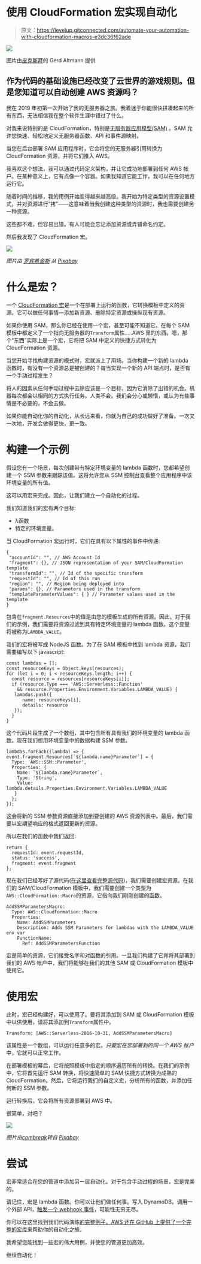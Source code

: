 # 使用 CloudFormation 宏实现自动化

> 原文：<https://levelup.gitconnected.com/automate-your-automation-with-cloudformation-macros-e3dc36f62ade>

![](img/428c96a71c228006dda8616059a10bdf.png)

图片由[皮克斯拜](https://pixabay.com/?utm_source=link-attribution&amp;utm_medium=referral&amp;utm_campaign=image&amp;utm_content=3885331)的 Gerd Altmann 提供

## 作为代码的基础设施已经改变了云世界的游戏规则。但是您知道可以自动创建 AWS 资源吗？

我在 2019 年初第一次开始了我的无服务器之旅。我着迷于你能很快拼凑起来的所有东西，无法相信我在整个软件生涯中错过了什么。

对我来说特别的是 CloudFormation，特别是[无服务器应用模型(SAM)](https://aws.amazon.com/serverless/sam/) 。SAM 允许您快速、轻松地定义无服务器函数、API 和事件源映射。

当您在后台部署 SAM 应用程序时，它会将您的无服务器引用转换为 CloudFormation 资源，并将它们推入 AWS。

我喜欢这个想法，我可以通过代码定义架构，并让它成功地部署到任何 AWS 帐户。在某种意义上，它有点像一个容器。如果我知道它能工作，我可以在任何地方运行它。

随着时间的推移，我的用例开始变得越来越高级。我开始为特定类型的资源设置模式，并对资源进行“拷”——这意味着当我创建这种类型的资源时，我也需要创建另一种资源。

这些都不难，但容易出错。有人可能会忘记添加资源或弄错命名约定。

然后我发现了 CloudFormation 宏。

![](img/e3669d72f5cab47305e42d5bc1e2db50.png)

*图片由* [*罗宾希金斯*](https://pixabay.com/users/robinhiggins-1321953/?utm_source=link-attribution&utm_medium=referral&utm_campaign=image&utm_content=2681507) *从* [*Pixabay*](https://pixabay.com/?utm_source=link-attribution&utm_medium=referral&utm_campaign=image&utm_content=2681507)

# 什么是宏？

一个 [CloudFormation 宏](https://docs.aws.amazon.com/AWSCloudFormation/latest/UserGuide/template-macros.html)是一个在部署上运行的函数，它转换模板中定义的资源。它可以做任何事情—添加新资源、删除特定资源或操纵现有资源。

如果你使用 SAM，那么你已经在使用一个宏，甚至可能不知道它。在每个 SAM 模板中都定义了一个指向无服务器的`Transform`属性.....AWS 里的东西。嗯，那个“东西”实际上是一个宏，它将把 SAM 中定义的快捷方式转化为 CloudFormation 资源。

当您开始寻找构建资源的模式时，宏就派上了用场。当你构建一个新的 lambda 函数时，有没有一个资源总是被创建的？每当实现一个新的 API 端点时，是否有一个手动过程发生？

将人的因素从任何手动过程中去除应该是一个目标，因为它消除了出错的机会。机器每次都会以相同的方式执行任务。人类不会。我们会分心或懒惰，或认为有些事情是不必要的，不会去做。

如果你能自动化你的自动化，从长远来看，你就为自己的成功做好了准备。一次又一次地，开发会做得更快，更一致。

# 构建一个示例

假设您有一个场景，每次创建带有特定环境变量的 lambda 函数时，您都希望创建一个 SSM 参数来跟踪该值。这将允许您从 SSM 控制台查看整个应用程序中该环境变量的所有值。

这可以用宏来完成。因此，让我们建立一个自动化的过程。

我们知道我们的宏有两个目标:

*   λ函数
*   特定的环境变量。

当 CloudFormation 宏运行时，它们在具有以下属性的事件中传递:

```
{ 
 "accountId": "", // AWS Account Id
 "fragment": {}, // JSON representation of your SAM/CloudFormation template
 "transformId": "", // Id of the specific transform
 "requestId": "", // Id of this run
 "region": "", // Region being deployed into
 "params": {}, // Parameters used in the transform
 "templateParameterValues": { } // Parameter values used in the template
}
```

包含在`fragment.Resources`中的值是由您的模板生成的所有资源。因此，对于我们的示例，我们需要将资源过滤到具有特定环境变量的 lambda 函数。这个变量将被称为`LAMBDA_VALUE`。

我们的宏将被写成 NodeJS 函数。为了在 SAM 模板中找到 lambda 资源，我们需要编写以下 javascript:

```
const lambdas = []; 
const resourceKeys = Object.keys(resources); 
for (let i = 0; i < resourceKeys.length; i++) { 
  const resource = resources[resourceKeys[i]]; 
  if (resource.Type === 'AWS::Serverless::Function' 
    && resource.Properties.Environment.Variables.LAMBDA_VALUE) {
   lambdas.push({ 
      name: resourceKeys[i],
      details: resource 
   }); 
  } 
}
```

这个代码片段生成了一个数组，其中包含所有具有我们的环境变量的 lambda 函数。现在我们想用环境变量中的数据构建 SSM 参数。

```
lambdas.forEach((lambda) => { event.fragment.Resources[`${lambda.name}Parameter`] = { 
  Type: 'AWS::SSM::Parameter', 
  Properties: { 
    Name: `${lambda.name}Parameter`, 
    Type: 'String', 
    Value: lambda.details.Properties.Environment.Variables.LAMBDA_VALUE
   } 
  }; 
});
```

这会将新的 SSM 参数资源直接添加到要创建的 AWS 资源列表中。最后，我们需要以宏期望响应的格式返回更新的资源。

所以在我们的函数中我们返回:

```
return { 
  requestId: event.requestId, 
  status: 'success', 
  fragment: event.fragment 
};
```

现在我们已经写好了源代码([在这里查看完整源代码](https://gist.github.com/allenheltondev/1281088e952ef428e7971ffd0b7ec1af#file-function-js))，我们需要创建宏资源。在我们的 SAM/CloudFormation 模板中，我们需要创建一个类型为`AWS::CloudFormation::Macro`的资源，它指向我们刚刚创建的函数。

```
AddSSMParametersMacro: 
  Type: AWS::CloudFormation::Macro 
  Properties: 
    Name: AddSSMParameters 
    Description: Adds SSM Parameters for lambdas with the LAMBDA_VALUE env var 
    FunctionName: 
      Ref: AddSSMParametersFunction
```

宏是简单的资源，它们接受名字和对函数的引用。一旦我们构建了它并将其部署到我们的 AWS 帐户中，我们将能够在我们的其他 SAM 或 CloudFormation 模板中使用它。

# 使用宏

此时，宏已经构建好，可以使用了。要将其添加到 SAM 或 CloudFormation 模板中以供使用，请将其添加到`Transform`属性中。

```
Transform: [AWS::Serverless-2016-10-31, AddSSMParametersMacro]
```

该属性是一个数组，可以运行任意多的宏。*只要宏在您部署到的同一个 AWS 帐户*中，它就可以正常工作。

在部署模板的幕后，它将按照模板中指定的顺序遍历所有的转换。在我们的示例中，它将首先运行 SAM 转换，将快速简单的 SAM 快捷方式转换为成熟的 CloudFormation。然后，它将运行我们的自定义宏，分析所有的函数，并添加任何新的 SSM 参数。

运行转换后，它会将所有资源部署到 AWS 中。

很简单，对吧？

![](img/f56f4c154eda1678b5d7439afa498d4c.png)

*图片由*[*combreak*](https://pixabay.com/users/comfreak-51581/?utm_source=link-attribution&utm_medium=referral&utm_campaign=image&utm_content=2380009)*转自* [*Pixabay*](https://pixabay.com/?utm_source=link-attribution&utm_medium=referral&utm_campaign=image&utm_content=2380009)

# 尝试

宏非常适合在您的管道中添加另一层自动化。对于包含手动过程的场景，宏是完美的。

请记住，宏是 lambda 函数。你可以让他们做任何事。写入 DynamoDB，调用一个外部 API，[触发一个 webhook 事件](https://medium.com/better-programming/how-to-integrate-your-app-with-webhooks-using-amazon-sns-a36aad22f3b1)，可能性无穷无尽。

你可以在这里找到我们代码演练[的完整例子。AWS 还在 GitHub 上提供了一个完整的宏](https://gist.github.com/allenheltondev/1281088e952ef428e7971ffd0b7ec1af)库来帮助你的自动化之旅。

我希望您能找到一些宏的伟大用例，并使您的管道更加高效。

继续自动化！